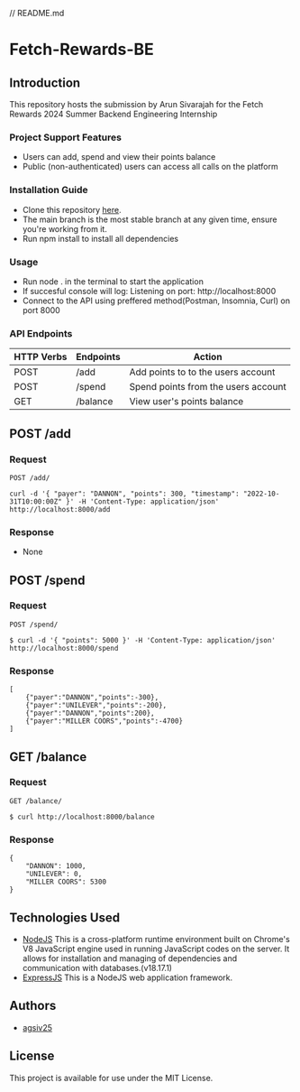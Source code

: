 // README.md
# Fetch-Rewards-BE
## Introduction
This repository hosts the submission by Arun Sivarajah for the Fetch Rewards 2024 Summer Backend Engineering Internship
### Project Support Features
* Users can add, spend and view their points balance
* Public (non-authenticated) users can access all calls on the platform
### Installation Guide
* Clone this repository [here](https://github.com/agsiv25/fetch-rewards-BE.git).
* The main branch is the most stable branch at any given time, ensure you're working from it.
* Run npm install to install all dependencies
### Usage
* Run node . in the terminal to start the application
* If succesful console will log: Listening on port: http://localhost:8000
* Connect to the API using preffered method(Postman, Insomnia, Curl) on port 8000
### API Endpoints
| HTTP Verbs | Endpoints | Action |
| --- | --- | --- |
| POST | /add | Add points to to the users account |
| POST | /spend | Spend points from the users account |
| GET | /balance | View user's points balance |
## POST /add
### Request
`POST /add/`
<!-- tsk -->
```
curl -d '{ "payer": "DANNON", "points": 300, "timestamp": "2022-10-31T10:00:00Z" }' -H 'Content-Type: application/json' http://localhost:8000/add
```
### Response
* None
## POST /spend
### Request
`POST /spend/`
<!-- tsk -->
```
$ curl -d '{ "points": 5000 }' -H 'Content-Type: application/json' http://localhost:8000/spend
```
### Response
```
[
    {"payer":"DANNON","points":-300},
    {"payer":"UNILEVER","points":-200},
    {"payer":"DANNON","points":200},
    {"payer":"MILLER COORS","points":-4700}
]
```
## GET /balance
### Request
`GET /balance/`
<!-- tsk -->
```
$ curl http://localhost:8000/balance
```
### Response
```
{
    "DANNON": 1000,
    "UNILEVER": 0,
    "MILLER COORS": 5300
}
```
## Technologies Used
* [NodeJS](https://nodejs.org/) This is a cross-platform runtime environment built on Chrome's V8 JavaScript engine used in running JavaScript codes on the server. It allows for installation and managing of dependencies and communication with databases.(v18.17.1)
* [ExpressJS](https://www.expresjs.org/) This is a NodeJS web application framework.
## Authors
* [agsiv25](https://github.com/agsiv25)
## License
This project is available for use under the MIT License.